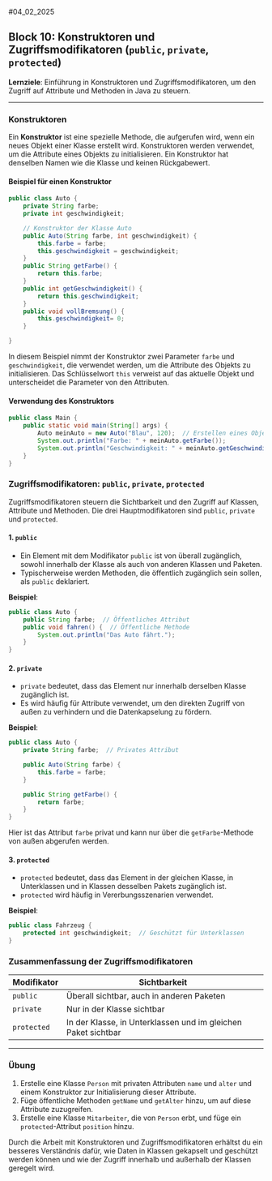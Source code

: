 #04_02_2025 
## Block 10: Konstruktoren und Zugriffsmodifikatoren (`public`, `private`, `protected`)

**Lernziele**: Einführung in Konstruktoren und Zugriffsmodifikatoren, um den Zugriff auf Attribute und Methoden in Java zu steuern.

---

### Konstruktoren

Ein **Konstruktor** ist eine spezielle Methode, die aufgerufen wird, wenn ein neues Objekt einer Klasse erstellt wird. Konstruktoren werden verwendet, um die Attribute eines Objekts zu initialisieren. Ein Konstruktor hat denselben Namen wie die Klasse und keinen Rückgabewert.

#### Beispiel für einen Konstruktor

```java
public class Auto {
    private String farbe;
    private int geschwindigkeit;

    // Konstruktor der Klasse Auto
    public Auto(String farbe, int geschwindigkeit) {
        this.farbe = farbe;
        this.geschwindigkeit = geschwindigkeit;
    }
    public String getFarbe() {
	    return this.farbe;
    }
    public int getGeschwindigkeit() {
	    return this.geschwindigkeit;
    }
    public void vollBremsung() {
	    this.geschwindigkeit= 0;
    }

}
```

In diesem Beispiel nimmt der Konstruktor zwei Parameter `farbe` und `geschwindigkeit`, die verwendet werden, um die Attribute des Objekts zu initialisieren. Das Schlüsselwort `this` verweist auf das aktuelle Objekt und unterscheidet die Parameter von den Attributen.

#### Verwendung des Konstruktors

```java
public class Main {
    public static void main(String[] args) {
        Auto meinAuto = new Auto("Blau", 120);  // Erstellen eines Objekts mit Konstruktor
        System.out.println("Farbe: " + meinAuto.getFarbe());
        System.out.println("Geschwindigkeit: " + meinAuto.getGeschwindigkeit());
    }
}
```

### Zugriffsmodifikatoren: `public`, `private`, `protected`

Zugriffsmodifikatoren steuern die Sichtbarkeit und den Zugriff auf Klassen, Attribute und Methoden. Die drei Hauptmodifikatoren sind `public`, `private` und `protected`.

#### 1. `public`

- Ein Element mit dem Modifikator `public` ist von überall zugänglich, sowohl innerhalb der Klasse als auch von anderen Klassen und Paketen.
- Typischerweise werden Methoden, die öffentlich zugänglich sein sollen, als `public` deklariert.

**Beispiel**:
```java
public class Auto {
    public String farbe;  // Öffentliches Attribut
    public void fahren() {  // Öffentliche Methode
        System.out.println("Das Auto fährt.");
    }
}
```

#### 2. `private`

- `private` bedeutet, dass das Element nur innerhalb derselben Klasse zugänglich ist.
- Es wird häufig für Attribute verwendet, um den direkten Zugriff von außen zu verhindern und die Datenkapselung zu fördern.

**Beispiel**:
```java
public class Auto {
    private String farbe;  // Privates Attribut

    public Auto(String farbe) {
        this.farbe = farbe;
    }

    public String getFarbe() {
        return farbe;
    }
}
```

Hier ist das Attribut `farbe` privat und kann nur über die `getFarbe`-Methode von außen abgerufen werden.

#### 3. `protected`

- `protected` bedeutet, dass das Element in der gleichen Klasse, in Unterklassen und in Klassen desselben Pakets zugänglich ist.
- `protected` wird häufig in Vererbungsszenarien verwendet.

**Beispiel**:
```java
public class Fahrzeug {
    protected int geschwindigkeit;  // Geschützt für Unterklassen
}
```

### Zusammenfassung der Zugriffsmodifikatoren

| Modifikator  | Sichtbarkeit                                                                                   |
|--------------|-----------------------------------------------------------------------------------------------|
| `public`     | Überall sichtbar, auch in anderen Paketen                                                      |
| `private`    | Nur in der Klasse sichtbar                                                                     |
| `protected`  | In der Klasse, in Unterklassen und im gleichen Paket sichtbar                                  |

---

### Übung

1. Erstelle eine Klasse `Person` mit privaten Attributen `name` und `alter` und einem Konstruktor zur Initialisierung dieser Attribute.
2. Füge öffentliche Methoden `getName` und `getAlter` hinzu, um auf diese Attribute zuzugreifen.
3. Erstelle eine Klasse `Mitarbeiter`, die von `Person` erbt, und füge ein `protected`-Attribut `position` hinzu.

Durch die Arbeit mit Konstruktoren und Zugriffsmodifikatoren erhältst du ein besseres Verständnis dafür, wie Daten in Klassen gekapselt und geschützt werden können und wie der Zugriff innerhalb und außerhalb der Klassen geregelt wird.
